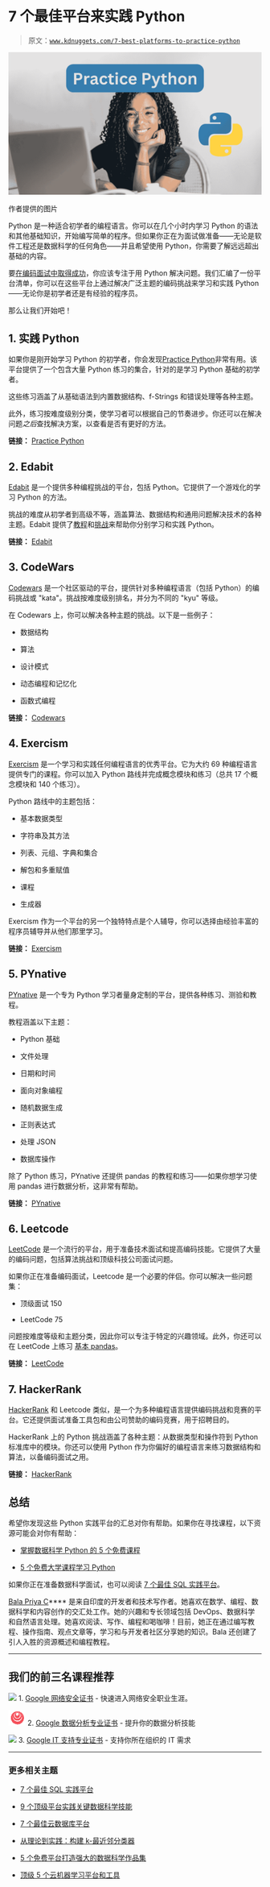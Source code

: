 # 7 个最佳平台来实践 Python

> 原文：[`www.kdnuggets.com/7-best-platforms-to-practice-python`](https://www.kdnuggets.com/7-best-platforms-to-practice-python)

![practice-python](img/d1889ad698d8a02e1280cbe51caaba30.png)

作者提供的图片

Python 是一种适合初学者的编程语言。你可以在几个小时内学习 Python 的语法和其他基础知识，开始编写简单的程序。但如果你正在为面试做准备——无论是软件工程还是数据科学的任何角色——并且希望使用 Python，你需要了解远远超出基础的内容。

要[在编码面试中取得成功](https://www.kdnuggets.com/5-free-university-courses-to-ace-coding-interviews)，你应该专注于用 Python 解决问题。我们汇编了一份平台清单，你可以在这些平台上通过解决广泛主题的编码挑战来学习和实践 Python——无论你是初学者还是有经验的程序员。

那么让我们开始吧！

## 1\. 实践 Python

如果你是刚开始学习 Python 的初学者，你会发现[Practice Python](https://www.practicepython.org/)非常有用。该平台提供了一个包含大量 Python 练习的集合，针对的是学习 Python 基础的初学者。

这些练习涵盖了从基础语法到内置数据结构、f-Strings 和错误处理等各种主题。

此外，练习按难度级别分类，使学习者可以根据自己的节奏进步。你还可以在解决问题*之后*查找解决方案，以查看是否有更好的方法。

**链接：** [Practice Python](https://www.practicepython.org/)

## 2\. Edabit

[Edabit](https://edabit.com/challenges/python3) 是一个提供多种编程挑战的平台，包括 Python。它提供了一个游戏化的学习 Python 的方法。

挑战的难度从初学者到高级不等，涵盖算法、数据结构和通用问题解决技术的各种主题。Edabit 提供了[教程](https://edabit.com/tutorial/python)和[挑战](https://edabit.com/challenges)来帮助你分别学习和实践 Python。

**链接：** [Edabit](https://edabit.com/challenges/python3)

## 3\. CodeWars

[Codewars](https://www.codewars.com/kata/) 是一个社区驱动的平台，提供针对多种编程语言（包括 Python）的编码挑战或 "kata"。挑战按难度级别排名，并分为不同的 "kyu" 等级。

在 Codewars 上，你可以解决各种主题的挑战。以下是一些例子：

+   数据结构

+   算法

+   设计模式

+   动态编程和记忆化

+   函数式编程

**链接：** [Codewars](https://www.codewars.com/kata/)

## 4\. Exercism

[Exercism](https://exercism.org/tracks/python/concepts) 是一个学习和实践任何编程语言的优秀平台。它为大约 69 种编程语言提供专门的课程。你可以加入 Python 路线并完成概念模块和练习（总共 17 个概念模块和 140 个练习）。

Python 路线中的主题包括：

+   基本数据类型

+   字符串及其方法

+   列表、元组、字典和集合

+   解包和多重赋值

+   课程

+   生成器

Exercism 作为一个平台的另一个独特特点是个人辅导，你可以选择由经验丰富的程序员辅导并从他们那里学习。

**链接：** [Exercism](https://exercism.org/tracks/python/concepts)

## 5\. PYnative

[PYnative](https://pynative.com/) 是一个专为 Python 学习者量身定制的平台，提供各种练习、测验和教程。

教程涵盖以下主题：

+   Python 基础

+   文件处理

+   日期和时间

+   面向对象编程

+   随机数据生成

+   正则表达式

+   处理 JSON

+   数据库操作

除了 Python 练习，PYnative 还提供 pandas 的教程和练习——如果你想学习使用 pandas 进行数据分析，这非常有帮助。

**链接：** [PYnative](https://pynative.com/)

## 6\. Leetcode

[LeetCode](https://leetcode.com/problemset/) 是一个流行的平台，用于准备技术面试和提高编码技能。它提供了大量的编码问题，包括算法挑战和顶级科技公司面试问题。

如果你正在准备编码面试，Leetcode 是一个必要的伴侣。你可以解决一些问题集：

+   顶级面试 150

+   LeetCode 75

问题按难度等级和主题分类，因此你可以专注于特定的兴趣领域。此外，你还可以在 LeetCode 上练习 [基本 pandas](https://leetcode.com/studyplan/introduction-to-pandas/)。

**链接：** [LeetCode](https://leetcode.com/problemset/)

## 7\. HackerRank

[HackerRank](https://www.hackerrank.com/domains/python) 和 Leetcode 类似，是一个为多种编程语言提供编码挑战和竞赛的平台。它还提供面试准备工具包和由公司赞助的编码竞赛，用于招聘目的。

HackerRank 上的 Python 挑战涵盖了各种主题：从数据类型和操作符到 Python 标准库中的模块。你还可以使用 Python 作为你偏好的编程语言来练习数据结构和算法，以备编码面试之用。

**链接：** [HackerRank](https://www.hackerrank.com/domains/python)

## 总结

希望你发现这些 Python 实践平台的汇总对你有帮助。如果你在寻找课程，以下资源可能会对你有帮助：

+   [掌握数据科学 Python 的 5 个免费课程](https://www.kdnuggets.com/5-free-courses-to-master-python-for-data-science)

+   [5 个免费大学课程学习 Python](https://www.kdnuggets.com/5-free-university-courses-to-learn-python)

如果你正在准备数据科学面试，也可以阅读 [7 个最佳 SQL 实践平台](https://www.kdnuggets.com/2023/01/7-best-platforms-practice-sql.html)。

**[](https://twitter.com/balawc27)**[Bala Priya C](https://www.kdnuggets.com/wp-content/uploads/bala-priya-author-image-update-230821.jpg)**** 是来自印度的开发者和技术写作者。她喜欢在数学、编程、数据科学和内容创作的交汇处工作。她的兴趣和专长领域包括 DevOps、数据科学和自然语言处理。她喜欢阅读、写作、编程和喝咖啡！目前，她正在通过编写教程、操作指南、观点文章等，学习和与开发者社区分享她的知识。Bala 还创建了引人入胜的资源概述和编程教程。

* * *

## 我们的前三名课程推荐

![](img/0244c01ba9267c002ef39d4907e0b8fb.png) 1\. [Google 网络安全证书](https://www.kdnuggets.com/google-cybersecurity) - 快速进入网络安全职业生涯。

![](img/e225c49c3c91745821c8c0368bf04711.png) 2\. [Google 数据分析专业证书](https://www.kdnuggets.com/google-data-analytics) - 提升你的数据分析技能

![](img/0244c01ba9267c002ef39d4907e0b8fb.png) 3\. [Google IT 支持专业证书](https://www.kdnuggets.com/google-itsupport) - 支持你所在组织的 IT 需求

* * *

### 更多相关主题

+   [7 个最佳 SQL 实践平台](https://www.kdnuggets.com/2023/01/7-best-platforms-practice-sql.html)

+   [9 个顶级平台实践关键数据科学技能](https://www.kdnuggets.com/2023/03/9-top-platforms-practice-key-data-science-skills.html)

+   [7 个最佳云数据库平台](https://www.kdnuggets.com/7-best-cloud-database-platforms)

+   [从理论到实践：构建 k-最近邻分类器](https://www.kdnuggets.com/2023/06/theory-practice-building-knearest-neighbors-classifier.html)

+   [5 个免费平台打造强大的数据科学作品集](https://www.kdnuggets.com/5-free-platforms-for-building-a-strong-data-science-portfolio)

+   [顶级 5 个云机器学习平台和工具](https://www.kdnuggets.com/the-top-5-cloud-machine-learning-platforms-tools)
